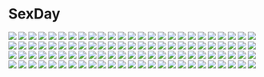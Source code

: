 # SexDay
![](https://konachan.com/jpeg/6384079389af3fdc861ba024cdb884f8/Konachan.com%20-%20270606%20bed%20blonde_hair%20blush%20bra%20breasts%20brown_eyes%20choker%20dress%20game_cg%20kobuichi%20long_hair%20male%20necklace%20nipples%20shirley_warwick%20underwear%20yuzusoft.jpg)
![](https://konachan.com/jpeg/a75a8d3d1405d3cc29f4891e496b0199/Konachan.com%20-%20293462%202girls%20ass%20barefoot%20cum%20game_cg%20japanese_clothes%20kimono%20kudou_ryouko%20kusakabe_aiko%20oltlo%20omae_no_kaa-chan_ii_onna_da_yo_na.%20orc_soft.jpg)
![](https://konachan.com/image/2b2a60ab4aded149ad6a500087cc855c/Konachan.com%20-%20115573%20akatsuki_no_goei%20blonde_hair%20blue_eyes%20bow%20breasts%20cleavage%20game_cg%20kurayashiki_tae%20long_hair%20pajamas%20sleeping%20syangrila%20tomose_shunsaku.jpg)
![](https://konachan.com/jpeg/e2cce77596ad4dbaa59e52b026df3f56/Konachan.com%20-%20165302%20animal_ears%20anus%20feguimel%20foxgirl%20long_hair%20necklace%20nipples%20nude%20purple_eyes%20pussy%20red_hair%20tail%20tree%20uncensored%20water%20waterfall%20watermark%20wet.jpg)
![](https://konachan.com/jpeg/0f73e8381e649f88d10c8d2b8645623f/Konachan.com%20-%20185728%20bikini%20blush%20breasts%20cleavage%20erect_nipples%20food%20fruit%20long_hair%20pointed_ears%20sky%20suzukaze_no_melt%20swimsuit%20tenmaso%20watermelon%20whirlpool%20wings.jpg)
![](https://konachan.com/image/f16f11bc5dd507aa3cb0de8e6fa9dabe/Konachan.com%20-%2049383%2040010prototype%20ass%20barefoot%20loli%20panties%20to_love_ru%20underwear%20white%20yuuki_mikan.jpg)
![](https://konachan.com/image/b3fc880d64ec55014c4b2696bd3da804/Konachan.com%20-%20184224%20black_eyes%20bodysuit%20jittsu%20jpeg_artifacts%20long_hair%20mechagirl%20original%20skintight%20white_hair.jpg)
![](https://konachan.com/jpeg/b96d3bb9113e20ffc3fe32be0089533b/Konachan.com%20-%20230140%20aqua_hair%20barefoot%20candy%20chocolate%20close%20damao_yu%20hinanawi_tenshi%20long_hair%20red_eyes%20touhou%20white.jpg)
![](https://konachan.com/image/dc061643909e97e0df371f35f511e443/Konachan.com%20-%20186028%20aoyama_sumika%20bikini%20black_hair%20breasts%20brown_eyes%20cleavage%20coffee-kizoku%20flowers%20navel%20original%20petals%20short_hair%20swimsuit%20water%20wet.jpg)
![](https://konachan.com/jpeg/67c1c72b86af3facfd9000a523d41304/Konachan.com%20-%20155674%20bicolored_eyes%20blonde_hair%20boots%20building%20city%20kagerou_project%20kano_shuuya%20male%20mask%20ri-rihoo%20short_hair%20vocaloid%20yohanashi_diseibu_%28vocaloid%29.jpg)
![](https://konachan.com/jpeg/67aaa60ca9ed02353eb8bee1f98e1287/Konachan.com%20-%2036885%202girls%20blonde_hair%20blue_eyes%20blue_hair%20fujima_takuya%20hatsune_miku%20kagamine_rin%20swimsuit%20twintails%20vocaloid%20water.jpg)
![](https://konachan.com/jpeg/0cfa9815ff9aab7f9e15be7b1bad7213/Konachan.com%20-%20178642%202girls%20book%20breasts%20cleavage%20grass%20gray_eyes%20leaves%20long_hair%20moon%20night%20original%20short_hair%20skirt%20sky%20stars%20sunset%20tree%20water%20white_hair%20yellow_eyes.jpg)
![](https://konachan.com/jpeg/b096cfee2beb5c76483e19f37c0ed7eb/Konachan.com%20-%20218916%20dress%20lpip%20orange_eyes%20orange_hair%20original%20short_hair%20white.jpg)
![](https://konachan.com/image/f61a0c928d9e4484f5c2b23213dbfb6b/Konachan.com%20-%2023443%20alicia_florence%20aria%20purple.jpg)
![](https://konachan.com/jpeg/13dfbd0165e43c8b8878645ab698135d/Konachan.com%20-%20266779%20alice_%28biman_3%29%20bishoujo_mangekyou%20blonde_hair%20blue_eyes%20blush%20breasts%20close%20game_cg%20happoubi_jin%20long_hair%20nipples%20omega_star.jpg)
![](https://konachan.com/image/46fd017f649ca391fe97f648785408b3/Konachan.com%20-%2084030%20bed%20blush%20breasts%20brown_hair%20censored%20massan%20nipples%20open_shirt%20original%20panties%20purple_eyes%20pussy%20pussy_juice%20thighhighs%20twintails%20underwear.jpg)
![](https://konachan.com/jpeg/da9be0ba91f359c49fd696497505a6b4/Konachan.com%20-%2036306%20duel_savior.jpg)
![](https://konachan.com/jpeg/832f3d8c88155b5867f042c3e4e1b277/Konachan.com%20-%20271350%20anus%20blue_hair%20breasts%20game_cg%20green_eyes%20ino%20kuchika_isami%20nipples%20open_shirt%20pussy%20school_uniform%20short_hair%20sister_scheme%20uncensored.jpg)
![](https://konachan.com/image/8036deed05c622c60764046729d5bc03/Konachan.com%20-%20101130%20all_male%20black_hair%20durarara%21%21%20headphones%20knife%20male%20ogipote%20orihara_izaya%20pink_eyes.jpg)
![](https://konachan.com/image/39655c6a8c99a8c81a2a28be3f967619/Konachan.com%20-%20256476%20armor%20blonde_hair%20braids%20fate_apocrypha%20fate_grand_order%20fate_%28series%29%20green_eyes%20magic%20mordred%20ponytail%20red%20sword%20teko%20weapon.jpg)
![](https://konachan.com/image/ba7c96531ace2ee7590dde0eeccca7cb/Konachan.com%20-%20192786%20eushully%20game_cg%20gun%20ikusa_megami%20suri_leyssen%20tenbin_no_la_dea_%7Eikusa_megami_memoria%7E%20weapon.jpg)
![](https://konachan.com/jpeg/316ae8856bfc64760953ec0d873b7de0/Konachan.com%20-%20273768%20alqmia%20close%20dark%20doki_doki_literature_club%21%20knife%20long_hair%20purple_eyes%20purple_hair%20realistic%20school_uniform%20watermark%20yuri_%28ddlc%29.jpg)
![](https://konachan.com/image/947b4cd52d6b3207573616c464d673f5/Konachan.com%20-%20139527%20animal_ears%20blood%20escu%3Ade%20game_cg%20gurenka%20kuon_%28gurenka%29%20long_hair%20nekonyan%20red_eyes%20red_hair.jpg)
![](https://konachan.com/image/8153c8387be0c955d2361ff17cabbb7d/Konachan.com%20-%2021499%20jpeg_artifacts%20remilia_scarlet%20touhou%20vampire.jpg)
![](https://konachan.com/jpeg/04e8382e721ecb413513366f42144c8b/Konachan.com%20-%20135404%20arishima_alice%20bed%20black_hair%20blush%20breasts%20censored%20cura%20game_cg%20lose%20monobeno%20navel%20necklace%20nipples%20nude%20pussy%20pussy_juice%20short_hair%20spread_legs.jpg)
![](https://konachan.com/image/9dce6015406e2ae63953c93d9c944696/Konachan.com%20-%2048117%20beach%20bikini%20g_yuusuke%20hatori_uta%20kayano_mina%20mariyatsu_harumi%20sakurai_saki%20school_swimsuit%20shiomi_hikari%20swimsuit%20tagme%20tapestry.jpg)
![](https://konachan.com/image/2ed3da3d4f800209cfaa53df42e20080/Konachan.com%20-%2083845%20akiyama_mio%20hirasawa_yui%20k-on%21%20scan.jpg)
![](https://konachan.com/image/a6e1a344eeddb0fab38c872369c57d73/Konachan.com%20-%2076473%20animal_ears%20ass%20bikini%20blush%20cameltoe%20goth-loli%20izumi_tsubasu%20lolita_fashion%20panties%20scan%20swimsuit%20tagme%20thighhighs%20underwear%20zettai_ryouiki.jpg)
![](https://konachan.com/image/0512aec22b824b0b21cb2a39cdf3bff4/Konachan.com%20-%20183776%20animal_ears%20black_hair%20catgirl%20long_hair%20nude%20original%20red_eyes%20tail%20takamiya_ren%20white_hair%20yellow_eyes.jpg)
![](https://konachan.com/jpeg/9b7edf728d1ac1a17fccc522a63ad19b/Konachan.com%20-%20149946%20applique%20asami_asami%20azurite%20blue_eyes%20blue_hair%20crying%20dress%20game_cg%20long_hair%20re%3Abirth_colony_-lost_azurite-.jpg)
![](https://konachan.com/image/7ef77feae3d94a353a0db283f2f858a8/Konachan.com%20-%20242318%20all_male%20animal%20blonde_hair%20blood%20gintama%20headband%20katana%20kimono%20lolisamurai%20male%20military%20okita_sougo%20red_eyes%20short_hair%20sword%20uniform%20weapon%20wolf.jpg)
![](https://konachan.com/jpeg/2c08a81b20a95f5736abdd12650d736a/Konachan.com%20-%20284778%20animal%20bikini%20bird%20breasts%20brown_eyes%20clouds%20cropped%20foxgirl%20hat%20long_hair%20pink_hair%20sky%20swim_ring%20swimsuit%20tail%20umbrella%20water%20wet%20wristwear.jpg)
![](https://konachan.com/image/2c6ce1448309b1465d908c8f8d6c9b66/Konachan.com%20-%20304713%20barefoot%20bed%20blush%20breasts%20close%20fang%20idolmaster%20idolmaster_cinderella_girls%20kangoku_meika%20no_bra%20pink_hair%20purple_eyes%20short_hair%20yumemi_riamu.jpg)
![](https://konachan.com/image/0c594b6d45f0bc13a1418c1e0f37b531/Konachan.com%20-%2078575%20ashibe_ryou%20close%20kazoku_keikaku%20long_hair%20sunset%20takayashiki_matsuri.jpg)
![](https://konachan.com/image/d2d047362b66eae1e5732fb6226f554b/Konachan.com%20-%20138556%20anus%20ass%20black_hair%20blush%20chitanda_eru%20hyouka%20long_hair%20misakamitoko0903%20nopan%20penis%20purple_eyes%20pussy%20school_uniform%20sex%20uncensored.jpg)
![](https://konachan.com/jpeg/085bc692c5113a0335511151cebe2c97/Konachan.com%20-%20138238%20green%20group%20gumi%20haruka_%28haru%29%20hatsune_miku%20kagamine_len%20kagamine_rin%20male%20polychromatic%20vocaloid.jpg)
![](https://konachan.com/image/8b12d019eb50c1803ee554c36c9e49e9/Konachan.com%20-%20176276%202girls%20blonde_hair%20brown_eyes%20brown_hair%20hat%20leaves%20maribel_han%20pink_eyes%20shinta_%28hmmuk%29%20short_hair%20skirt%20socks%20tie%20touhou%20tree%20usami_renko.jpg)
![](https://konachan.com/jpeg/350b2fb8d006f30cb0907cf0a00a4d59/Konachan.com%20-%20137164%202girls%20blush%20breasts%20brown_hair%20crying%20futanari%20game_cg%20long_hair%20nipples%20nopan%20nude%20sex%20succubus_no_yuuutsu%20tears%20wet%20yuri.jpg)
![](https://konachan.com/image/f42060628a5669ae3c30af4d1402b0fe/Konachan.com%20-%20273237%20.com%202girls%20brown_hair%20cat_smile%20girls_frontline%20gloves%20hoodie%20long_hair%20ponytail%20red_eyes%20scar%20scarf%20school_uniform%20twintails%20yellow_eyes.jpg)
![](https://konachan.com/jpeg/0cb47655658be978516b024019b5d130/Konachan.com%20-%20108836%20book%20breasts%20game_cg%20iizuki_tasuku%20kurokawa_sera%20lovely_x_cation%20nipples%20open_shirt%20panties%20short_hair%20underwear%20wet.jpg)
![](https://konachan.com/image/30fc305e061da476dbfb6649a4e587a2/Konachan.com%20-%2097154%20black_hair%20breasts%20brown_eyes%20mitarashi_kousei%20nipples%20open_shirt%20pantyhose%20stockings%20third-party_edit.jpg)
![](https://konachan.com/jpeg/2f60dc04e63b653cc4b3e0b3b0addfb5/Konachan.com%20-%20292342%20anthropomorphism%20azur_lane%20close%20formidable_%28azur_lane%29%20kl501%20panties%20pussy%20pussy_juice%20see_through%20stockings%20tattoo%20uncensored%20underwear%20waifu2x.jpg)
![](https://konachan.com/image/706a8a42dd3d0635d55c6bcc07361fe0/Konachan.com%20-%20195382%20bell%20bikini%20breasts%20brown_eyes%20bunny_ears%20cleavage%20clouds%20dejiko%20fang%20green_eyes%20green_hair%20loli%20navel%20puchiko%20saiste%20sky%20swimsuit%20twintails%20wristwear.jpg)
![](https://konachan.com/image/c3fc1824ae2d9f44c942eb6e8572e319/Konachan.com%20-%20159437%20aqua_hair%20barefoot%20hatsune_miku%20loo%20miku_append%20red_eyes%20vocaloid%20white.jpg)
![](https://konachan.com/jpeg/338f47ab8c1bbcd65ae65f78e16ec122/Konachan.com%20-%2082765%20aqua_eyes%20blonde_hair%20close%20kagamine_len%20kagamine_rin%20male%20vocaloid.jpg)
![](https://konachan.com/jpeg/284864a822b44649719f030f01098b21/Konachan.com%20-%20274938%20angel%20animal%20ass%20barefoot%20bikini%20bird%20breasts%20camera%20chain%20cleavage%20dog%20garter%20halo%20hei_niao%20long_hair%20navel%20shackles%20swimsuit%20umbrella%20wings.jpg)
![](https://konachan.com/jpeg/73fc5a1ca246c31625535a2045b82b37/Konachan.com%20-%20176570%20bed%20blonde_hair%20blush%20bra%20breasts%20game_cg%20hulotte%20ikegami_akane%20nipples%20penis%20purple_eyes%20pussy%20sex%20short_hair%20socks%20spread_legs%20uncensored%20underwear.jpg)
![](https://konachan.com/image/af3ba8d849430342dd644647f6191728/Konachan.com%20-%2021144%20cosplay%20instrument%20nodame_cantabile%20noda_megumi%20teddy_bear.jpg)
![](https://konachan.com/image/8435207120caa5dd78076624f8d27c7d/Konachan.com%20-%2070678%20close%20index%20long_hair%20monochrome%20to_aru_majutsu_no_index%20vector%20white.jpg)
![](https://konachan.com/image/71b8c49ab3c600bee07883cf0e4ea30e/Konachan.com%20-%20170293%20all_male%20armor%20cape%20gray_hair%20kurogin%20mahou_shoujo_lyrical_nanoha%20male%20pink_eyes%20scan%20short_hair%20sword%20tattoo%20thoma_avenir%20weapon.jpg)
![](https://konachan.com/image/e1d61f94942634f749f9cda63b000c27/Konachan.com%20-%2016834%20all_male%20bleach%20grimmjow_jeagerjaques%20kubo_tite%20male%20mask%20wings.jpg)
![](https://konachan.com/jpeg/21060f11d92828e67517793b4350fba5/Konachan.com%20-%20179928%20black_eyes%20black_hair%20game_cg%20kara_no_shoujo_2%20pantyhose%20scarf%20short_hair%20skirt%20sugina_miki%20takamiya_meguri%20tears%20winter.jpg)
![](https://konachan.com/image/c1b955ec600b5f9990e8040be1bb80e5/Konachan.com%20-%2095457%20drums%20guitar%20hinata_mutsuki%20instrument%20izumi_kyouka%20kouda_hazumi%20matsuoka_kanade%20natsume_otona%20school_uniform%20skyfish%20yotsuiro_passionato%21.jpg)
![](https://konachan.com/image/0b44066f55d6de30cf42df80c8b77891/Konachan.com%20-%2027309%20mobile_suit_gundam%20mobile_suit_gundam_00%20vector.jpg)
![](https://konachan.com/jpeg/9af7c3920da03d307e3dac0c46b433c5/Konachan.com%20-%2088734%20tagme.jpg)
![](https://konachan.com/jpeg/2533719a49587637cc5f6e8a7097c1e8/Konachan.com%20-%20304882%202girls%20aliasing%20ass%20bed%20bell%20blush%20breasts%20catgirl%20cleavage%20collar%20headband%20koito_yuu%20long_hair%20panties%20ponytail%20red_hair%20tail%20underwear%20watermark.jpg)
![](https://konachan.com/jpeg/112ea1639d23589441a2d72ed929a602/Konachan.com%20-%20131532%20azuma_yoru%20book%20bow%20drink%20food%20game_cg%20glasses%20group%20kneehighs%20kozakai_aya%20male%20microphone%20pocky%20ponytail%20saga_planets%20shirokuma%20thighhighs%20toranosuke.jpg)
![](https://konachan.com/jpeg/78b232653ae8ccbea353b6b7825d088d/Konachan.com%20-%2097055%203rd_eye%20bloody_rondo%20blush%20dress%20fransisc_poirot%20game_cg%20green_hair%20long_hair%20makita_maki%20night%20red_eyes%20ribbons%20sky%20thighhighs%20tree%20weapon.jpg)
![](https://konachan.com/jpeg/0847693c6de1232bad3a6753881d6a0c/Konachan.com%20-%20128307%20bed%20derivara%21%20game_cg%20mikogami_mikoto%20red_eyes.jpg)
![](https://konachan.com/image/6f92f535055d4cebf18d9dd32283fd64/Konachan.com%20-%2022965%20anita_king%20maggie_mui%20michelle_cheung%20read_or_die.jpg)
![](https://konachan.com/image/412ab5b7330152826c5d9932e4b7abc5/Konachan.com%20-%2057140%20blush%20breasts%20eyepatch%20headphones%20long_hair%20no_bra%20open_shirt%20original%20purple_hair%20red_eyes%20tie.jpg)
![](https://konachan.com/jpeg/f2e3754418e0bc72defe446d666922bd/Konachan.com%20-%20281326%20couch%20gloves%20idolmaster%20idolmaster_cinderella_girls%20miyamoto_frederica%20short_hair%20sutoroa.jpg)
![](https://konachan.com/image/68342960290da4a6cf48e81c54465fa3/Konachan.com%20-%20293342%20animal_ears%20aruma_jiki%20ball%20bikini%20breasts%20bubbles%20catgirl%20cleavage%20dark_skin%20final_fantasy%20miqo%27te%20swim_ring%20swimsuit%20tail%20underwater%20water.jpg)
![](https://konachan.com/image/1b7d00582bfdfde5c615a24e140db4a0/Konachan.com%20-%20108535%20ass%20blue_eyes%20frill%20gakuen_taima%20game_cg%20koizumi_amane%20long_hair%20mikoshiba_iori%20nipples%20no_bra%20nopan%20see_through%20water%20wet.jpg)
![](https://konachan.com/image/9d2f8e41a38a3c6ef673a2e2b76f2806/Konachan.com%20-%20209276%20barefoot%20chaika_trabant%20hitsugi_no_chaika%20long_hair%20namaniku_atk%20panties%20purple_eyes%20underwear%20white_hair.jpg)
![](https://konachan.com/image/255232bb78280607f1e5cf9198db90ce/Konachan.com%20-%20296862%20amano_hina%20black_hair%20building%20choker%20city%20clouds%20flowers%20hoodie%20long_hair%20rain%20sky%20tenki_no_ko%20torii%20twintails%20water%20wucanming.jpg)
![](https://konachan.com/jpeg/2dd0ea7ee468521d0ce9527623576040/Konachan.com%20-%20221408%20animal%20anthropomorphism%20barefoot%20black_hair%20blue_eyes%20blush%20book%20failure_penguin%20hat%20kantai_collection%20long_hair%20penguin%20school_uniform%20white.jpg)
![](https://konachan.com/image/7d8766f7addec6dd2ed33411b43e5506/Konachan.com%20-%2056078%20book%20dress%20hat%20kiyomin%20long_hair%20mage%20magic%20patchouli_knowledge%20purple_eyes%20purple_hair%20ribbons%20touhou.jpg)
![](https://konachan.com/jpeg/f548a9e53a1021684632321052a4eeb6/Konachan.com%20-%20223553%20guitar%20gumi%20instrument%20microphone%20non7%20short_hair%20vocaloid.jpg)
![](https://konachan.com/jpeg/b7c9888d2e9c677dbb4d31d1964e75e1/Konachan.com%20-%2093629%20blonde_hair%20blue_eyes%20dress%20loli%20long_hair%20nopan%20original%20thighhighs%20tinkle.jpg)
![](https://konachan.com/image/02df6ac6b4d545bbb777632b288331a1/Konachan.com%20-%2017101%20air_gear%20glasses%20noyamano_ringo.jpg)
![](https://konachan.com/jpeg/76d2612d7472b981eb8a1219e9b24a00/Konachan.com%20-%2073209%20hatsune_miku%20natsuki0910%20twintails%20umbrella%20vocaloid.jpg)
![](https://konachan.com/image/bf50cfba528a210d2eeccebc17e40242/Konachan.com%20-%20233456%20aqua_hair%20hatsune_miku%20long_hair%20red_eyes%20ribbons%20tie%20toushi%20twintails%20vocaloid.jpg)
![](https://konachan.com/image/6b52845a274c619a60424513469a0269/Konachan.com%20-%2089659%20akiyama_sou%20bath%20breasts%20game_cg%20hanamiya_nagisa%20kuroya_shinobu%20nipples%20trumple%20ushinawareta_mirai_wo_motomete.jpg)
![](https://konachan.com/image/114b44542240969a22eca274a5b2136b/Konachan.com%20-%20195145%202girls%20blue_hair%20blush%20breasts%20cameltoe%20loli%20long_hair%20nipples%20no_bra%20open_shirt%20panties%20panty_pull%20peassoft%20stockings%20thighhighs%20underwear%20yukie.jpg)
![](https://konachan.com/jpeg/744b61345337225a27ff0c49759bf3ac/Konachan.com%20-%20127611%20bra%20elbow_gloves%20game_cg%20gloves%20hiyoko_strike%21%20kagami_utakata%20maiyora_ririno%20pink_hair%20purple_hair%20school_uniform%20underwear%20yasuyuki.jpg)
![](https://konachan.com/image/9389a3b77804198c5aac620df04d763a/Konachan.com%20-%2049222%20clannad%20sakagami_tomoyo.jpg)
![](https://konachan.com/image/6352271120ac2963de632f19ae1c367f/Konachan.com%20-%2037506%20akaza%20may-be_soft%20monogocoro_monomusume%20panties%20striped_panties%20thighhighs%20underwear.jpg)
![](https://konachan.com/image/da599db30ab93f4b22d29ef174e66b5a/Konachan.com%20-%20197397%20aqua_eyes%20blonde_hair%20blush%20briska%20cherry_blossoms%20flowers%20long_hair%20original%20petals%20sideboob%20signed%20tree.jpg)
![](https://konachan.com/image/bb99d2ac9984f441aa8cd574a9a10d4f/Konachan.com%20-%20185537%20big.g%20bra%20drink%20orange_eyes%20orange_hair%20original%20rain%20shirt_lift%20short_hair%20underwear%20water.jpg)
![](https://konachan.com/image/766257770b1b074a5d9a3e6c747937ec/Konachan.com%20-%2012231%20japanese_clothes%20miko%20mikomai%20misaka_natsuki%20ribbons%20ueda_ryou%20water%20waterfall.jpg)
![](https://konachan.com/image/9e007c0f5ebad7add62216c3c83f78e0/Konachan.com%20-%20108062%20blue_eyes%20blue_hair%20blush%20cape%20gloves%20jpeg_artifacts%20kaname_madoka%20long_hair%20miki_sayaka%20pink_hair%20short_hair%20skirt%20tears%20ultimate_madoka%20yellow_eyes.jpg)
![](https://konachan.com/jpeg/b9f4819709835dc4a4241f883b0b5f59/Konachan.com%20-%20114778%202girls%20listy%20queen%27s_blade%20red_hair%20reina.jpg)
![](https://konachan.com/image/d89347c02621915c185c68ee2d8fd6d3/Konachan.com%20-%20117163%20blue_eyes%20cameltoe%20hat%20heart%20jpeg_artifacts%20komeiji_koishi%20long_hair%20miruki%20panties%20tagme%20touhou%20underwear%20white_hair.jpg)
![](https://konachan.com/image/ccc4236a7f28d411c6e033fbc2b24bd4/Konachan.com%20-%2031349%20amagahara_inaho%20favorite%20food%20game_cg%20happy_margaret%21%20kokonoka%20nishinomiya_shizuru%20rindou_saki.jpg)
![](https://konachan.com/jpeg/455c9e3955301f05cfa07ea5138f2953/Konachan.com%20-%20180202%20blue_hair%20elbow_gloves%20enrai%20gloves%20hatsune_miku%20navel%20red_eyes%20sideboob%20skirt%20thighhighs%20tie%20underboob%20vocaloid%20white.jpg)
![](https://konachan.com/image/5b664cd092ce08c51ea82769cf3936cb/Konachan.com%20-%2094163%202girls%20black_hair%20green_eyes%20gun%20horns%20jpeg_artifacts%20kuroi_mato%20long_hair%20matsuo_yuusuke%20scythe%20skull%20sword%20takanashi_yomi%20twintails%20weapon.jpg)
![](https://konachan.com/jpeg/fb479f4342a01714f166fea11aaa86f7/Konachan.com%20-%20240331%20blue_eyes%20blue_hair%20bluesnowcat%20blush%20doll%20fairy_tail%20flowers%20gray_fullbuster%20juvia_loxar%20short_hair%20waifu2x.jpg)
![](https://konachan.com/image/9b746dbc0f383caeb42065eb2e0382e0/Konachan.com%20-%20297101%20breasts%20gradient%20headphones%20long_hair%20nipples%20nude%20panties%20panty_pull%20pink_hair%20pussy%20red_eyes%20sonico%20super_sonico%20thighhighs%20underwear.jpg)
![](https://konachan.com/image/4a937a1d509c7641c0138602b9b3d989/Konachan.com%20-%2020832%20all_male%20fruits_basket%20male%20sohma_hiro.jpg)
![](https://konachan.com/image/a5a7e67b0bbd9c6f65d079808817db3c/Konachan.com%20-%2026643%20hanbun_no_tsuki_ga_noboru_sora%20tagme%20yamamoto_keiji.jpg)
![](https://konachan.com/image/83ef5ad2400a9d6adbef9b9615926099/Konachan.com%20-%20182861%20animal%20asakurashinji%20bird%20book%20clouds%20elbow_gloves%20flowers%20gloves%20halo%20jibril%20long_hair%20navel%20pink_hair%20sideboob%20skirt%20thighhighs%20wings%20yellow_eyes.jpg)
![](https://konachan.com/jpeg/0be92902681a95542332132000c40ca7/Konachan.com%20-%20302617%20apron%20ass%20bikini%20breast_hold%20elbow_gloves%20gloves%20headdress%20long_hair%20purple_eyes%20purple_hair%20spread_legs%20swimsuit%20twintails%20vocaloid%20voiceroid%20yappen.jpg)
![](https://konachan.com/image/5b00a62863fb91fd3654cec76b81a00d/Konachan.com%20-%20229869%202girls%20barefoot%20blush%20brown_hair%20green_hair%20headband%20loli%20long_hair%20sleeping%20touhoku_kiritan%20touhoku_zunko%20twintails%20voiceroid%20yellow_eyes.jpg)
![](https://konachan.com/jpeg/6435fcc2a13a860cd889e2f5ea995e11/Konachan.com%20-%20302691%20blue_eyes%20blue_hair%20blush%20gray%20original%20pantyhose%20school_uniform%20skirt%20twintails%20valentine%20zuima.jpg)
![](https://konachan.com/jpeg/acc37c801f7fbf20ffc03208f09cfd41/Konachan.com%20-%20222417%20black_hair%20book%20chain%20chibi%20eyepatch%20gray%20hat%20hoodie%20lolita_fashion%20long_hair%20magic%20pointed_ears%20purple_eyes%20scythe%20skull%20tetsubuta%20weapon.jpg)
![](https://konachan.com/image/35d4c2cdcbc54ddc7b5b8365cb456c2b/Konachan.com%20-%20113435%20black_hair%20dress%20fire%20goth-loli%20lolita_fashion%20long_hair%20original%20red_eyes%20tone_g%20umbrella.jpg)
![](https://konachan.com/jpeg/0567d9377ac156bdb3edbaea1f828f09/Konachan.com%20-%20258646%20fate_grand_order%20fate_%28series%29%20katsushika_hokusai%20kinona_%28kino10%29%20tokitarou_%28fate_grand_order%29.jpg)
![](https://konachan.com/image/8f32a9b127b5d8e140272af49ca3f65c/Konachan.com%20-%2028482%20censored%20chu_x_chu%20game_cg%20penis%20pointed_ears%20unisonshift.jpg)
![](https://konachan.com/jpeg/2f991b81dda8f5dd980baef170b50d23/Konachan.com%20-%20286361%20bikini_top%20breasts%20close%20clouds%20cropped%20nipples%20original%20purple_eyes%20purple_hair%20remana%20see_through%20short_hair%20sky%20sunglasses%20undressing%20waifu2x.jpg)
